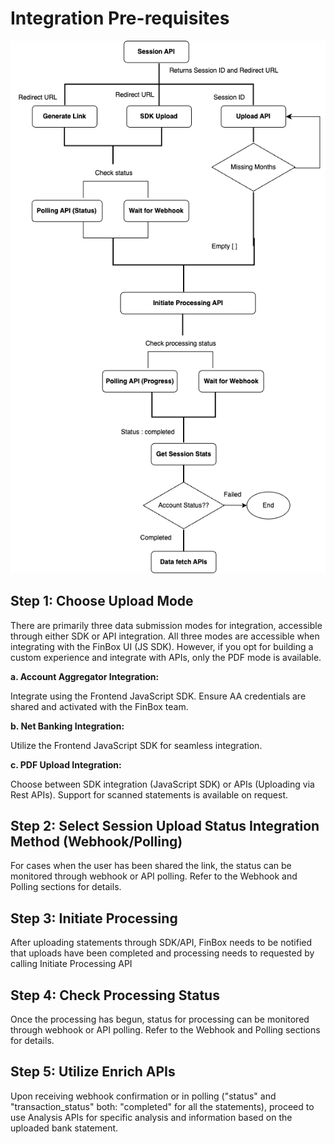 # Integration Pre-requisites


<img src="/implementation-flow.png" alt="Integration Steps" />


## Step 1: Choose Upload Mode

There are primarily three data submission modes for integration,
accessible through either SDK or API integration. All three modes are
accessible when integrating with the FinBox UI (JS SDK). However, if
you opt for building a custom experience and integrate with APIs, only
the PDF mode is available.

**a. Account Aggregator Integration:**

Integrate using the Frontend JavaScript SDK. Ensure AA credentials are
shared and activated with the FinBox team.

**b. Net Banking Integration:**

Utilize the Frontend JavaScript SDK for seamless integration.

**c. PDF Upload Integration:**

Choose between SDK integration (JavaScript SDK) or APIs (Uploading via
Rest APIs). Support for scanned statements is available on request.

## Step 2: Select Session Upload Status Integration Method (Webhook/Polling)

For cases when the user has been shared the link, the status can be
monitored through webhook or API polling. Refer to the Webhook and
Polling sections for details.

## Step 3: Initiate Processing

After uploading statements through SDK/API, FinBox needs to be
notified that uploads have been completed and processing needs to
requested by calling Initiate Processing API

## Step 4: Check Processing Status

Once the processing has begun, status for processing can be monitored
through webhook or API polling. Refer to the Webhook and Polling
sections for details.

## Step 5: Utilize Enrich APIs

Upon receiving webhook confirmation or in polling ("status" and
"transaction_status" both: "completed" for all the statements),
proceed to use Analysis APIs for specific analysis and information
based on the uploaded bank statement.
